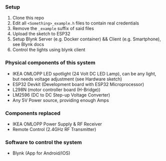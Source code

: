 ### Setup
1. Clone this repo
2. Edit all `<Something>_example.h` files to contain real credentials
3. Remove the `_example` suffix of said files
4. Upload the sketch to ESP32
5. Setup Blynk Server (e.g. Docker container) && Client (e.g. Smartphone), see Blynk docs
6. Control the lights using blynk client

### Physical components of this system
- IKEA OMLOPP LED spotlight (24 Volt DC LED Lamp), can be any light, but needs voltage adjustment (see Hardware sketch)
- ESP32 Devkit (Development board with ESP32 Microprocessor)
- L298N (motor controller board (H-Bridge))
- LM2596 (DC to DC Step-up Voltage Converter)
- Any 5V Power source, providing enough Amps

### Components replaced
- IKEA OMLOPP Power Supply & RF Receiver
- Remote Control (2.4GHz RF Transmitter)

### Software to control the system
- Blynk (App for Android/IOS)
